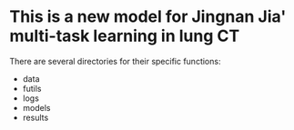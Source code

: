 # This is a new model for Jingnan Jia' multi-task learning in lung CT
There are several directories for their specific functions:

- data
- futils
- logs
- models
- results


